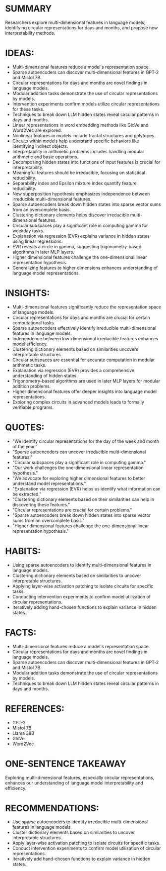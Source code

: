 # SUMMARY
Researchers explore multi-dimensional features in language models, identifying circular representations for days and months, and propose new interpretability methods.

# IDEAS:
- Multi-dimensional features reduce a model's representation space.
- Sparse autoencoders can discover multi-dimensional features in GPT-2 and Mistol 7B.
- Circular representations for days and months are novel findings in language models.
- Modular addition tasks demonstrate the use of circular representations by models.
- Intervention experiments confirm models utilize circular representations for these tasks.
- Techniques to break down LLM hidden states reveal circular patterns in days and months.
- Linear representations in word embedding methods like GloVe and Word2Vec are explored.
- Nonlinear features in models include fractal structures and polytopes.
- Circuits within models help understand specific behaviors like identifying indirect objects.
- Interpretability in arithmetic problems includes handling modular arithmetic and basic operations.
- Decomposing hidden states into functions of input features is crucial for interpretability.
- Meaningful features should be irreducible, focusing on statistical reducibility.
- Separability index and Epsilon mixture index quantify feature reducibility.
- New superposition hypothesis emphasizes independence between irreducible multi-dimensional features.
- Sparse autoencoders break down hidden states into sparse vector sums from an overcomplete basis.
- Clustering dictionary elements helps discover irreducible multi-dimensional features.
- Circular subspaces play a significant role in computing gamma for weekday tasks.
- Explanation via regression (EVR) explains variance in hidden states using linear regressions.
- EVR reveals a circle in gamma, suggesting trigonometry-based algorithms in later MLP layers.
- Higher dimensional features challenge the one-dimensional linear representation hypothesis.
- Generalizing features to higher dimensions enhances understanding of language model representations.

# INSIGHTS:
- Multi-dimensional features significantly reduce the representation space of language models.
- Circular representations for days and months are crucial for certain computational tasks.
- Sparse autoencoders effectively identify irreducible multi-dimensional features in language models.
- Independence between low-dimensional irreducible features enhances model efficiency.
- Clustering dictionary elements based on similarities uncovers interpretable structures.
- Circular subspaces are essential for accurate computation in modular arithmetic tasks.
- Explanation via regression (EVR) provides a comprehensive understanding of hidden states.
- Trigonometry-based algorithms are used in later MLP layers for modular addition problems.
- Higher dimensional features offer deeper insights into language model representations.
- Exploring complex circuits in advanced models leads to formally verifiable programs.

# QUOTES:
- "We identify circular representations for the day of the week and month of the year."
- "Sparse autoencoders can uncover irreducible multi-dimensional features."
- "Circular subspaces play a significant role in computing gamma."
- "Our work challenges the one-dimensional linear representation hypothesis."
- "We advocate for exploring higher dimensional features to better understand model representations."
- "Explanation via regression (EVR) helps us identify what information can be extracted."
- "Clustering dictionary elements based on their similarities can help in discovering these features."
- "Circular representations are crucial for certain problems."
- "Sparse autoencoders break down hidden states into sparse vector sums from an overcomplete basis."
- "Higher dimensional features challenge the one-dimensional linear representation hypothesis."

# HABITS:
- Using sparse autoencoders to identify multi-dimensional features in language models.
- Clustering dictionary elements based on similarities to uncover interpretable structures.
- Applying layer-wise activation patching to isolate circuits for specific tasks.
- Conducting intervention experiments to confirm model utilization of circular representations.
- Iteratively adding hand-chosen functions to explain variance in hidden states.

# FACTS:
- Multi-dimensional features reduce a model's representation space.
- Circular representations for days and months are novel findings in language models.
- Sparse autoencoders can discover multi-dimensional features in GPT-2 and Mistol 7B.
- Modular addition tasks demonstrate the use of circular representations by models.
- Techniques to break down LLM hidden states reveal circular patterns in days and months.

# REFERENCES:
- GPT-2
- Mistol 7B
- Llama 38B
- GloVe
- Word2Vec

# ONE-SENTENCE TAKEAWAY
Exploring multi-dimensional features, especially circular representations, enhances our understanding of language model interpretability and efficiency.

# RECOMMENDATIONS:
- Use sparse autoencoders to identify irreducible multi-dimensional features in language models.
- Cluster dictionary elements based on similarities to uncover interpretable structures.
- Apply layer-wise activation patching to isolate circuits for specific tasks.
- Conduct intervention experiments to confirm model utilization of circular representations.
- Iteratively add hand-chosen functions to explain variance in hidden states.